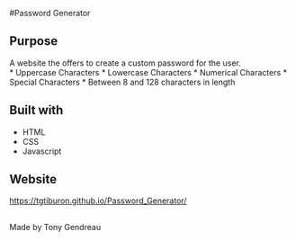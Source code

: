 #Password Generator

## Purpose
A website the offers to create a custom password for the user.  
    * Uppercase Characters
    * Lowercase Characters
    * Numerical Characters
    * Special Characters
    * Between 8 and 128 characters in length

## Built with
* HTML
* CSS
* Javascript

## Website
https://tgtiburon.github.io/Password_Generator/

##

Made by Tony Gendreau

